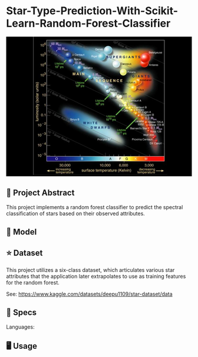 # Star-Type-Prediction-With-Scikit-Learn-Random-Forest-Classifier

![Alt Text](385474497.jpg)

## 📡 Project Abstract
This project implements a random forest classifier to predict the spectral classification of stars based on their observed attributes. 

## 🧮 Model


## ⭐ Dataset

This project utilizes a six-class dataset, which articulates various star attributes that the application later extrapolates to use as training features for the random forest.

See: https://www.kaggle.com/datasets/deepu1109/star-dataset/data

## 📏 Specs

Languages:

## 🖥️ Usage


